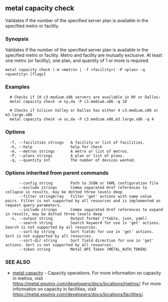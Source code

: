 ## metal capacity check

Validates if the number of the specified server plan is available in the specified metro or facility.

### Synopsis

Validates if the number of the specified server plan is available in the specified metro or facility. Metro and facility are mutually exclusive. At least one metro (or facility), one plan, and quantity of 1 or more is required.

```
metal capacity check (-m <metro> | -f <facility>) -P <plan> -q <quantity> [flags]
```

### Examples

```
  # Checks if 10 c3.medium.x86 servers are available in NY or Dallas:
  metal capacity check -m ny,da -P c3.medium.x86 -q 10
  
  # Checks if Silicon Valley or Dallas has either 4 c3.medium.x86 or m3.large.x86
  metal capacity check -m sv,da -P c3.medium.x86,m3.large.x86 -q 4
```

### Options

```
  -f, --facilities strings   A facility or list of facilities.
  -h, --help                 help for check
  -m, --metros strings       A metro or list of metros.
  -P, --plans strings        A plan or list of plans.
  -q, --quantity int         The number of devices wanted.
```

### Options inherited from parent commands

```
      --config string        Path to JSON or YAML configuration file
      --exclude strings      Comma separated Href references to collapse in results, may be dotted three levels deep
      --filter stringArray   Filter 'get' actions with name value pairs. Filter is not supported by all resources and is implemented as request query parameters.
      --include strings      Comma separated Href references to expand in results, may be dotted three levels deep
  -o, --output string        Output format (*table, json, yaml)
      --search string        Search keyword for use in 'get' actions. Search is not supported by all resources.
      --sort-by string       Sort fields for use in 'get' actions. Sort is not supported by all resources.
      --sort-dir string      Sort field direction for use in 'get' actions. Sort is not supported by all resources.
      --token string         Metal API Token (METAL_AUTH_TOKEN)
```

### SEE ALSO

* [metal capacity](metal_capacity.md)	 - Capacity operations. For more information on capacity in metros, visit https://metal.equinix.com/developers/docs/locations/metros/. For more information on capacity in facilities, visit https://metal.equinix.com/developers/docs/locations/facilities/.


